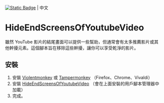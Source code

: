 [![Static Badge](https://img.shields.io/badge/lang-en-red)](https://github.com/Max46656/EverythingInGreasyFork/blob/main/%E7%BE%8E%E8%A7%80/HideEndScreensOfYoutubeVideo/README.md) | 中文

# HideEndScreensOfYoutubeVideo

雖然 YouTube 影片的結尾畫面可以提供一些幫助，但通常會有太多推薦影片或其他幹擾元素。這個腳本旨在移除這些幹擾，讓你可以享受乾淨的影片。

## 安裝

1. 安裝 [Violentmonkey](https://violentmonkey.github.io) 或 [Tampermonkey](https://www.tampermonkey.net/) （Firefox、Chrome、Vivaldi）
2. 安裝 [HideEndScreensOfYoutubeVideo](https://greasyfork.org/zh-TW/scripts/494754-%E9%9A%B1%E8%97%8Fyoutube%E7%89%87%E5%B0%BE%E7%95%AB%E9%9D%A2) （會在上面安裝的用戶腳本管理器中加載）
3. 完成。
